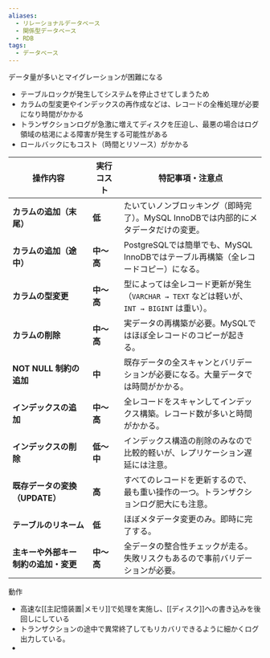 ```yaml
---
aliases:
  - リレーショナルデータベース
  - 関係型データベース
  - RDB
tags:
  - データベース
---
```

データ量が多いとマイグレーションが困難になる
- テーブルロックが発生してシステムを停止させてしまうため
- カラムの型変更やインデックスの再作成などは、レコードの全権処理が必要になり時間がかかる
- トランザクションログが急激に増えてディスクを圧迫し、最悪の場合はログ領域の枯渇による障害が発生する可能性がある
- ロールバックにもコスト（時間とリソース）がかかる

| 操作内容                 | 実行コスト   | 特記事項・注意点                                                      |
| -------------------- | ------- | ------------------------------------------------------------- |
| **カラムの追加（末尾）**       | **低**   | たいていノンブロッキング（即時完了）。MySQL InnoDBでは内部的にメタデータだけの変更。              |
| **カラムの追加（途中）**       | **中〜高** | PostgreSQLでは簡単でも、MySQL InnoDBではテーブル再構築（全レコードコピー）になる。          |
| **カラムの型変更**          | **中〜高** | 型によっては全レコード更新が発生（`VARCHAR → TEXT` などは軽いが、`INT → BIGINT` は重い）。 |
| **カラムの削除**           | **中〜高** | 実データの再構築が必要。MySQLではほぼ全レコードのコピーが起きる。                           |
| **NOT NULL 制約の追加**   | **中**   | 既存データの全スキャンとバリデーションが必要になる。大量データでは時間がかかる。                      |
| **インデックスの追加**        | **中〜高** | 全レコードをスキャンしてインデックス構築。レコード数が多いと時間がかかる。                         |
| **インデックスの削除**        | **低〜中** | インデックス構造の削除のみなので比較的軽いが、レプリケーション遅延には注意。                        |
| **既存データの変換（UPDATE）** | **高**   | すべてのレコードを更新するので、最も重い操作の一つ。トランザクションログ肥大にも注意。                   |
| **テーブルのリネーム**        | **低**   | ほぼメタデータ変更のみ。即時に完了する。                                          |
| **主キーや外部キー制約の追加・変更** | **中〜高** | 全データの整合性チェックが走る。失敗リスクもあるので事前バリデーションが必要。                       |

動作
- 高速な[[主記憶装置|メモリ]]で処理を実施し、[[ディスク]]への書き込みを後回しにしている
- トランザクションの途中で異常終了してもリカバリできるように細かくログ出力している。
- 
